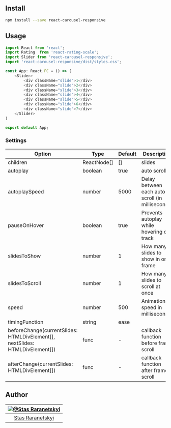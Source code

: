 ## Install

```sh
npm install --save react-carousel-responsive
```

<!-- ## Demo -->

<!-- [https://stas-raranetskyi.github.io/react-rating-scale/](https://stas-raranetskyi.github.io/react-rating-scale/) -->

## Usage

```javascript
import React from 'react';
import Rating  from 'react-rating-scale';
import Slider from 'react-carousel-responsive';
import 'react-carousel-responsive/dist/styles.css';

const App: React.FC = () => (
    <Slider>
        <div className="slide">1</div>
        <div className="slide">2</div>
        <div className="slide">3</div>
        <div className="slide">4</div>
        <div className="slide">5</div>
        <div className="slide">6</div>
        <div className="slide">7</div>
    </Slider>
)

export default App;
```

### Settings

Option | Type | Default | Description
------ | ---- | ------- | -----------
children | ReactNode[] | [] | slides
autoplay | boolean | true | auto scroll
autoplaySpeed | number | 5000 | Delay between each auto scroll (in milliseconds)
pauseOnHover | boolean | true | Prevents autoplay while hovering on track
slidesToShow | number | 1 | How many slides to show in one frame
slidesToScroll | number | 1 | How many slides to scroll at once
speed | number | 500 | Animation speed in milliseconds
timingFunction | string | ease |
beforeChange(currentSlides: HTMLDivElement[], nextSlides: HTMLDivElement[]) | func | - | callback function before frame scroll
afterChange(currentSlides: HTMLDivElement[]) | func | - | callback function after frame scroll

## Author

|[![@Stas Raranetskyi](https://avatars0.githubusercontent.com/u/11090889?s=128&v=4)](https://github.com/stas-raranetskyi/)|
|:---:|
|[Stas Raranetskyi](https://github.com/stas-raranetskyi/)|
